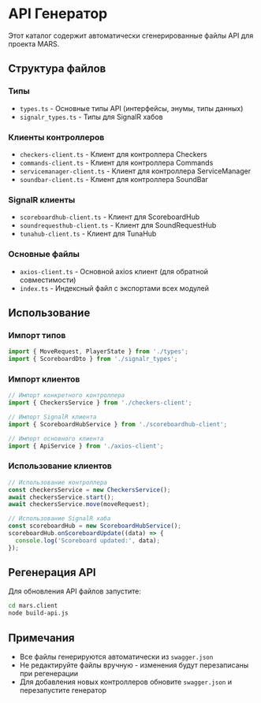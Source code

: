 # API Генератор

Этот каталог содержит автоматически сгенерированные файлы API для проекта MARS.

## Структура файлов

### Типы
- `types.ts` - Основные типы API (интерфейсы, энумы, типы данных)
- `signalr_types.ts` - Типы для SignalR хабов

### Клиенты контроллеров
- `checkers-client.ts` - Клиент для контроллера Checkers
- `commands-client.ts` - Клиент для контроллера Commands  
- `servicemanager-client.ts` - Клиент для контроллера ServiceManager
- `soundbar-client.ts` - Клиент для контроллера SoundBar

### SignalR клиенты
- `scoreboardhub-client.ts` - Клиент для ScoreboardHub
- `soundrequesthub-client.ts` - Клиент для SoundRequestHub
- `tunahub-client.ts` - Клиент для TunaHub

### Основные файлы
- `axios-client.ts` - Основной axios клиент (для обратной совместимости)
- `index.ts` - Индексный файл с экспортами всех модулей

## Использование

### Импорт типов
```typescript
import { MoveRequest, PlayerState } from './types';
import { ScoreboardDto } from './signalr_types';
```

### Импорт клиентов
```typescript
// Импорт конкретного контроллера
import { CheckersService } from './checkers-client';

// Импорт SignalR клиента
import { ScoreboardHubService } from './scoreboardhub-client';

// Импорт основного клиента
import { ApiService } from './axios-client';
```

### Использование клиентов
```typescript
// Использование контроллера
const checkersService = new CheckersService();
await checkersService.start();
await checkersService.move(moveRequest);

// Использование SignalR хаба
const scoreboardHub = new ScoreboardHubService();
scoreboardHub.onScoreboardUpdate((data) => {
  console.log('Scoreboard updated:', data);
});
```

## Регенерация API

Для обновления API файлов запустите:

```bash
cd mars.client
node build-api.js
```

## Примечания

- Все файлы генерируются автоматически из `swagger.json`
- Не редактируйте файлы вручную - изменения будут перезаписаны при регенерации
- Для добавления новых контроллеров обновите `swagger.json` и перезапустите генератор 
